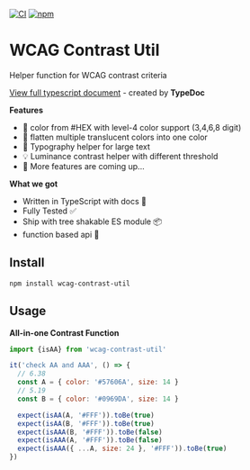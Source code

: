 [![CI](https://github.com/hikariNTU/WCAG-contrast/actions/workflows/main.yml/badge.svg)](https://github.com/hikariNTU/WCAG-contrast/actions/workflows/main.yml)
[![npm](https://img.shields.io/npm/v/wcag-contrast-util)](https://www.npmjs.com/package/wcag-contrast-util)

# WCAG Contrast Util
Helper function for WCAG contrast criteria

[View full typescript document](https://hikarintu.github.io/WCAG-contrast/) - created by **TypeDoc**

**Features**

- 🌈 color from #HEX with level-4 color support (3,4,6,8 digit)
- 🎨 flatten multiple translucent colors into one color
- 📏 Typography helper for large text
- 💡 Luminance contrast helper with different threshold
- 📅 More features are coming up...

**What we got**

- Written in TypeScript with docs 📃
- Fully Tested ✅
- Ship with tree shakable ES module 📦
- function based api 🤝

## Install
```
npm install wcag-contrast-util
```

## Usage

**All-in-one Contrast Function**
```js
import {isAA} from 'wcag-contrast-util'

it('check AA and AAA', () => {
  // 6.38
  const A = { color: '#57606A', size: 14 }
  // 5.19
  const B = { color: '#0969DA', size: 14 }

  expect(isAA(A, '#FFF')).toBe(true)
  expect(isAA(B, '#FFF')).toBe(true)
  expect(isAAA(B, '#FFF')).toBe(false)
  expect(isAAA(A, '#FFF')).toBe(false)
  expect(isAAA({ ...A, size: 24 }, '#FFF')).toBe(true)
})
```
